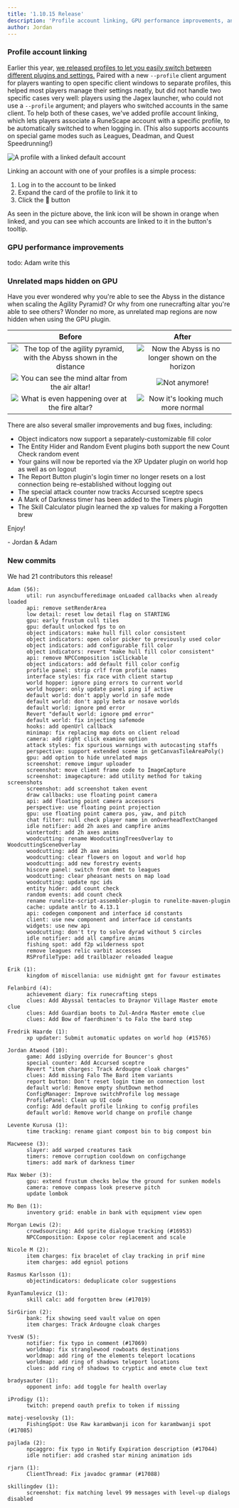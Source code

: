 ```yaml
---
title: '1.10.15 Release'
description: 'Profile account linking, GPU performance improvements, and hidden unrelated maps in GPU'
author: Jordan
---
```


### Profile account linking

Earlier this year, [we released profiles to let you easily switch between different plugins and
settings.](/blog/show/2023-02-18-1.9.11-Release) Paired with a new `--profile` client argument for players wanting to
open specific client windows to separate profiles, this helped most players manage their settings neatly, but did not
handle two specific cases very well: players using the Jagex launcher, who could not use a `--profile` argument; and
players who switched accounts in the same client. To help both of these cases, we've added profile account linking,
which lets players associate a RuneScape account with a specific profile, to be automatically switched to when logging
in. (This also supports accounts on special game modes such as Leagues, Deadman, and Quest Speedrunning!)

![A profile with a linked default account](/img/blog/1.10.15-Release/rsprofile-default-linking.png)

Linking an account with one of your profiles is a simple process:

1. Log in to the account to be linked
2. Expand the card of the profile to link it to
3. Click the 🔗 button

As seen in the picture above, the link icon will be shown in orange when linked, and you can see
which accounts are linked to it in the button's tooltip.

### GPU performance improvements

todo: Adam write this

### Unrelated maps hidden on GPU

Have you ever wondered why you're able to see the Abyss in the distance when scaling the Agility
Pyramid? Or why from one runecrafting altar you're able to see others? Wonder no more, as unrelated
map regions are now hidden when using the GPU plugin.

|                                                            Before                                                             |                                                  After                                                  |
| :---------------------------------------------------------------------------------------------------------------------------: | :-----------------------------------------------------------------------------------------------------: |
| ![The top of the agility pyramid, with the Abyss shown in the distance](/img/blog/1.10.15-Release/agility-pyramid-before.png) | ![Now the Abyss is no longer shown on the horizon](/img/blog/1.10.15-Release/agility-pyramid-after.png) |
|               ![You can see the mind altar from the air altar!](/img/blog/1.10.15-Release/air-altar-before.png)               |                     ![Not anymore!](/img/blog/1.10.15-Release/air-altar-after.png)                      |
|              ![What is even happening over at the fire altar?](/img/blog/1.10.15-Release/fire-altar-before.png)               |          ![Now it's looking much more normal](/img/blog/1.10.15-Release/fire-altar-after.png)           |

There are also several smaller improvements and bug fixes, including:

- Object indicators now support a separately-customizable fill color
- The Entity Hider and Random Event plugins both support the new Count Check random event
- Your gains will now be reported via the XP Updater plugin on world hop as well as on logout
- The Report Button plugin's login timer no longer resets on a lost connection being re-established
  without logging out
- The special attack counter now tracks Accursed sceptre specs
- A Mark of Darkness timer has been added to the Timers plugin
- The Skill Calculator plugin learned the xp values for making a Forgotten brew

Enjoy!

\- Jordan & Adam

### New commits

We had 21 contributors this release!

```
Adam (56):
      util: run asyncbufferedimage onLoaded callbacks when already loaded
      api: remove setRenderArea
      low detail: reset low detail flag on STARTING
      gpu: early frustum cull tiles
      gpu: default unlocked fps to on
      object indicators: make hull fill color consistent
      object indicators: open color picker to previously used color
      object indicators: add configurable fill color
      object indicators: revert "make hull fill color consistent"
      api: remove NPCComposition isClickable
      object indicators: add default fill color config
      profile panel: strip crlf from profile names
      interface styles: fix race with client startup
      world hopper: ignore ping errors to current world
      world hopper: only update panel ping if active
      default world: don't apply world in safe mode
      default world: don't apply beta or nosave worlds
      default world: ignore pmd error
      Revert "default world: ignore pmd error"
      default world: fix injecting safemode
      hooks: add openUrl callback
      minimap: fix replacing map dots on client reload
      camera: add right click examine option
      attack styles: fix spurious warnings with autocasting staffs
      perspective: support extended scene in getCanvasTileAreaPoly()
      gpu: add option to hide unrelated maps
      screenshot: remove imgur uploader
      screenshot: move client frame code to ImageCapture
      screenshot: imagecapture: add utility method for taking screenshots
      screenshot: add screenshot taken event
      draw callbacks: use floating point camera
      api: add floating point camera accessors
      perspective: use floating point projection
      gpu: use floating point camera pos, yaw, and pitch
      chat filter: null check player name in onOverheadTextChanged
      idle notifier: add 2h axes and campfire anims
      wintertodt: add 2h axes anims
      woodcutting: rename WoodcuttingTreesOverlay to WoodcuttingSceneOverlay
      woodcutting: add 2h axe anims
      woodcutting: clear flowers on logout and world hop
      woodcutting: add new forestry events
      hiscore panel: switch from dmmt to leagues
      woodcutting: clear pheasant nests on map load
      woodcutting: update npc ids
      entity hider: add count check
      random events: add count check
      rename runelite-script-assembler-plugin to runelite-maven-plugin
      cache: update antlr to 4.13.1
      api: codegen component and interface id constants
      client: use new component and interface id constants
      widgets: use new api
      woodcutting: don't try to solve dyrad without 5 circles
      idle notifier: add all campfire anims
      fishing spot: add f2p wilderness spot
      remove leagues relic varbit accesses
      RSProfileType: add trailblazer reloaded league

Erik (1):
      kingdom of miscellania: use midnight gmt for favour estimates

Felanbird (4):
      achievement diary: fix runecrafting steps
      clues: Add Abyssal tentacles to Draynor Village Master emote clue
      clues: Add Guardian boots to Zul-Andra Master emote clue
      clues: Add Bow of faerdhinen's to Falo the bard step

Fredrik Haarde (1):
      xp updater: Submit automatic updates on world hop (#15765)

Jordan Atwood (10):
      game: Add isDying override for Bouncer's ghost
      special counter: Add Accursed sceptre
      Revert "item charges: Track Ardougne cloak charges"
      clues: Add missing Falo The Bard item variants
      report button: Don't reset login time on connection lost
      default world: Remove empty shutDown method
      ConfigManager: Improve switchProfile log message
      ProfilePanel: Clean up UI code
      config: Add default profile linking to config profiles
      default world: Remove world change on profile change

Levente Kurusa (1):
      time tracking: rename giant compost bin to big compost bin

Macweese (3):
      slayer: add warped creatures task
      timers: remove corruption cooldown on configchange
      timers: add mark of darkness timer

Max Weber (3):
      gpu: extend frustum checks below the ground for sunken models
      camera: remove compass look preserve pitch
      update lombok

Mo Ben (1):
      inventory grid: enable in bank with equipment view open

Morgan Lewis (2):
      crowdsourcing: Add sprite dialogue tracking (#16953)
      NPCComposition: Expose color replacement and scale

Nicole M (2):
      item charges: fix bracelet of clay tracking in prif mine
      item charges: add egniol potions

Rasmus Karlsson (1):
      objectindicators: deduplicate color suggestions

RyanTamulevicz (1):
      skill calc: add forgotten brew (#17019)

SirGirion (2):
      bank: fix showing seed vault value on open
      item charges: Track Ardougne cloak charges

YvesW (5):
      notifier: fix typo in comment (#17069)
      worldmap: fix stranglewood rowboats destinations
      worldmap: add ring of the elements teleport locations
      worldmap: add ring of shadows teleport locations
      clues: add ring of shadows to cryptic and emote clue text

bradysauter (1):
      opponent info: add toggle for health overlay

iProdigy (1):
      twitch: prepend oauth prefix to token if missing

matej-veselovsky (1):
      FishingSpot: Use Raw karambwanji icon for karambwanji spot (#17085)

pajlada (2):
      npcaggro: fix typo in Notify Expiration description (#17044)
      idle notifier: add crashed star mining animation ids

rjarn (1):
      ClientThread: Fix javadoc grammar (#17088)

skillingdev (1):
      screenshot: fix matching level 99 messages with level-up dialogs disabled
```
